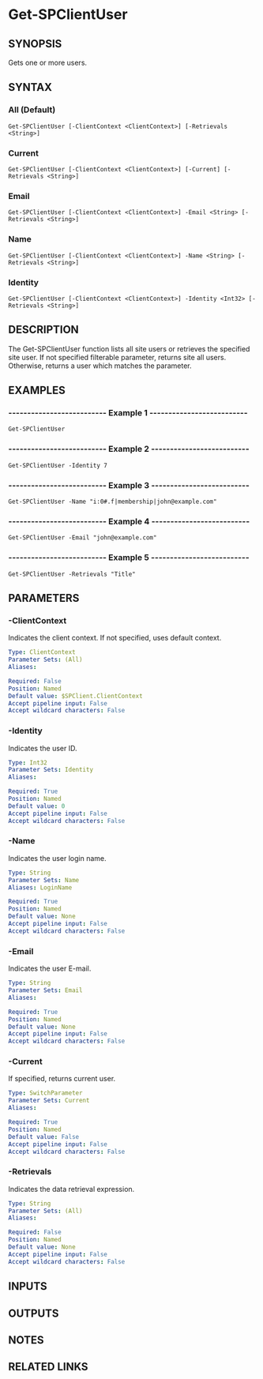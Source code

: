 # Get-SPClientUser

## SYNOPSIS
Gets one or more users.

## SYNTAX

### All (Default)
```
Get-SPClientUser [-ClientContext <ClientContext>] [-Retrievals <String>]
```

### Current
```
Get-SPClientUser [-ClientContext <ClientContext>] [-Current] [-Retrievals <String>]
```

### Email
```
Get-SPClientUser [-ClientContext <ClientContext>] -Email <String> [-Retrievals <String>]
```

### Name
```
Get-SPClientUser [-ClientContext <ClientContext>] -Name <String> [-Retrievals <String>]
```

### Identity
```
Get-SPClientUser [-ClientContext <ClientContext>] -Identity <Int32> [-Retrievals <String>]
```

## DESCRIPTION
The Get-SPClientUser function lists all site users or retrieves the specified
site user.
If not specified filterable parameter, returns site all users.
Otherwise, returns a user which matches the parameter.

## EXAMPLES

### -------------------------- Example 1 --------------------------
```
Get-SPClientUser
```

### -------------------------- Example 2 --------------------------
```
Get-SPClientUser -Identity 7
```

### -------------------------- Example 3 --------------------------
```
Get-SPClientUser -Name "i:0#.f|membership|john@example.com"
```

### -------------------------- Example 4 --------------------------
```
Get-SPClientUser -Email "john@example.com"
```

### -------------------------- Example 5 --------------------------
```
Get-SPClientUser -Retrievals "Title"
```

## PARAMETERS

### -ClientContext
Indicates the client context.
If not specified, uses default context.

```yaml
Type: ClientContext
Parameter Sets: (All)
Aliases: 

Required: False
Position: Named
Default value: $SPClient.ClientContext
Accept pipeline input: False
Accept wildcard characters: False
```

### -Identity
Indicates the user ID.

```yaml
Type: Int32
Parameter Sets: Identity
Aliases: 

Required: True
Position: Named
Default value: 0
Accept pipeline input: False
Accept wildcard characters: False
```

### -Name
Indicates the user login name.

```yaml
Type: String
Parameter Sets: Name
Aliases: LoginName

Required: True
Position: Named
Default value: None
Accept pipeline input: False
Accept wildcard characters: False
```

### -Email
Indicates the user E-mail.

```yaml
Type: String
Parameter Sets: Email
Aliases: 

Required: True
Position: Named
Default value: None
Accept pipeline input: False
Accept wildcard characters: False
```

### -Current
If specified, returns current user.

```yaml
Type: SwitchParameter
Parameter Sets: Current
Aliases: 

Required: True
Position: Named
Default value: False
Accept pipeline input: False
Accept wildcard characters: False
```

### -Retrievals
Indicates the data retrieval expression.

```yaml
Type: String
Parameter Sets: (All)
Aliases: 

Required: False
Position: Named
Default value: None
Accept pipeline input: False
Accept wildcard characters: False
```

## INPUTS

## OUTPUTS

## NOTES

## RELATED LINKS

